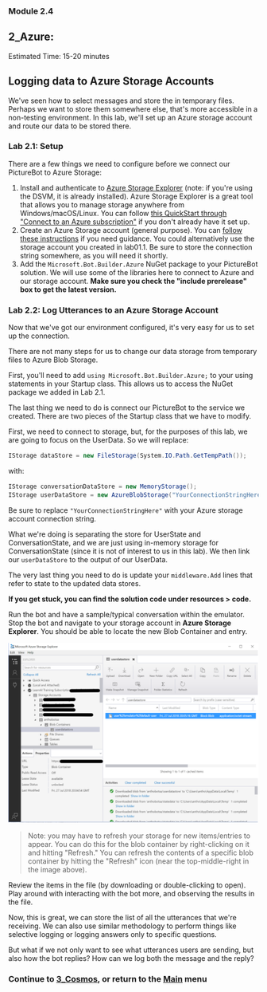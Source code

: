 ### Module 2.4

## 2_Azure:
Estimated Time: 15-20 minutes

## Logging data to Azure Storage Accounts

We've seen how to select messages and store the in temporary files. Perhaps we want to store them somewhere else, that's more accessible in a non-testing environment. In this lab, we'll set up an Azure storage account and route our data to be stored there.  

### Lab 2.1: Setup  

There are a few things we need to configure before we connect our PictureBot to Azure Storage:  

1. Install and authenticate to [Azure Storage Explorer](https://azure.microsoft.com/en-us/features/storage-explorer/) (note: if you're using the DSVM, it is already installed). Azure Storage Explorer is a great tool that allows you to manage storage anywhere from Windows/macOS/Linux. You can follow [this QuickStart through "Connect to an Azure subscription"](https://docs.microsoft.com/en-us/azure/vs-azure-tools-storage-manage-with-storage-explorer?toc=%2Fazure%2Fstorage%2Fqueues%2Ftoc.json&tabs=windows) if you don't already have it set up.  
2. Create an Azure Storage account (general purpose). You can [follow these instructions](https://docs.microsoft.com/en-us/azure/storage/common/storage-quickstart-create-account?tabs=portal#create-a-general-purpose-storage-account) if you need guidance. You could alternatively use the storage account you created in lab01.1. Be sure to store the connection string somewhere, as you will need it shortly.
3. Add the `Microsoft.Bot.Builder.Azure` NuGet package to your PictureBot solution. We will use some of the libraries here to connect to Azure and our storage account. **Make sure you check the "include prerelease" box to get the latest version.**  

### Lab 2.2: Log Utterances to an Azure Storage Account  

Now that we've got our environment configured, it's very easy for us to set up the connection.  

There are not many steps for us to change our data storage from temporary files to Azure Blob Storage.  

First, you'll need to add `using Microsoft.Bot.Builder.Azure;` to your using statements in your Startup class. This allows us to access the NuGet package we added in Lab 2.1.  

The last thing we need to do is connect our PictureBot to the service we created. There are two pieces of the Startup class that we have to modify.  

First, we need to connect to storage, but, for the purposes of this lab, we are going to focus on the UserData. So we will replace:  
```csharp
IStorage dataStore = new FileStorage(System.IO.Path.GetTempPath());
```
with:  
```csharp
IStorage conversationDataStore = new MemoryStorage();
IStorage userDataStore = new AzureBlobStorage("YourConnectionStringHere", "userdatastore");
```
Be sure to replace `"YourConnectionStringHere"` with your Azure storage account connection string.  

What we're doing is separating the store for UserState and ConversationState, and we are just using in-memory storage for ConversationState (since it is not of interest to us in this lab). We then link our `userDataStore` to the output of our UserData.  

The very last thing you need to do is update your `middleware.Add` lines that refer to state to the updated data stores.  

**If you get stuck, you can find the solution code under resources > code.**

Run the bot and have a sample/typical conversation within the emulator. Stop the bot and navigate to your storage account in **Azure Storage Explorer**. You should be able to locate the new Blob Container and entry.  

![Azure Storage Explorer](./resources/assets/storageexplorer.png)

> Note: you may have to refresh your storage for new items/entries to appear. You can do this for the blob container by right-clicking on it and hitting "Refresh." You can refresh the contents of a specific blob container by hitting the "Refresh" icon (near the top-middle-right in the image above).

Review the items in the file (by downloading or double-clicking to open). Play around with interacting with the bot more, and observing the results in the file.  

Now, this is great, we can store the list of all the utterances that we're receiving. We can also use similar methodology to perform things like selective logging or logging answers only to specific questions.  

But what if we not only want to see what utterances users are sending, but also how the bot replies? How can we log both the message and the reply?  

### Continue to [3_Cosmos](./3_Cosmos.md), or return to the [Main](../../README.md) menu
